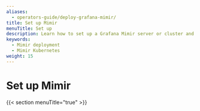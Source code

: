```yaml
---
aliases:
  - operators-guide/deploy-grafana-mimir/
title: Set up Mimir
menuTitle: Set up
description: Learn how to set up a Grafana Mimir server or cluster and visualize data.
keywords:
  - Mimir deployment
  - Mimir Kubernetes
weight: 15
---
```


<!-- This page is borrowed from Tempo, in case there are aspects that we would like to keep. -->

# Set up Mimir

{{< section menuTitle="true" >}}

<!--
To set up Mimir, you need to:

1. Plan your deployment
1. Deploy Mimir
1. Test your installation, which heavily depends on how you have deployed it
1. (Optional) Configure Mimir services

## Plan your deployment

Mimir has two deployment modes: monolithic or microservices.

A [mimir-distributed](/docs/helm-charts/mimir-distributed/latest/) Helm chart that deploys Grafana Mimir in [microservices mode]({{< relref "../references/architecture/deployment-modes/index.md#microservices-mode" >}}) is available in the [grafana/helm-charts](https://grafana.github.io/helm-charts/) Helm repository.

Alternatively, you can use a set of Jsonnet files to deploy Grafana Mimir in microservices mode using Jsonnet and Tanka.

## Deploy Mimir

Once you have decided how to deploy Mimir, you can install and set up Mimir.

Grafana Mimir is available as a [pre-compiled binary, OS_specific packaging](https://github.com/grafana/mimir/releases), and [Docker image](https://github.com/grafana/mimir/tree/main/example/docker-compose).

The following procedures provide example Mimir deployments that you can use as a starting point:

- [Deploy with Helm](/docs/helm-charts/mimir-distributed/latest/get-started-helm-charts/) (microservices)
- Deploy on Linux (monolithic)
- [Deploy on Kubernetes using Tanka]({{< relref "jsonnet/deploy" >}}) (microservices)

You can also use Docker to deploy Mimir using [the Docker examples](https://github.com/grafana/mimir/tree/main/example/docker-compose).

## Test your installation

Once Mimir is deployed, you can test Mimir by visualizing metrics data:

- Using a test application for a Mimir cluster for the Kubernetes with Tanka set up
- Using a Docker example to test the Linux setup

These visualizations test Kubernetes with Tanka and Linux procedures. They do not check optional configuration you have enabled.

## (Optional) Configure Mimir services

Explore Mimir's features by learning about [available features and configurations]({{< relref "../references/configuration-parameters" >}}).

If you would to see a simplified, annotated example configuration for Mimir, the [Introduction To MLT](https://github.com/grafana/intro-to-mlt) example repository contains a [configuration](https://github.com/grafana/intro-to-mlt/blob/main/mimir/mimir.yaml) for a monolithic instance.
-->
